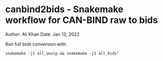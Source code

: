# canbind2bids - Snakemake workflow for CAN-BIND raw to bids

Author: Ali Khan
Date: Jan 13, 2022

Run full bids conversion with:
```
snakemake -j1 all_unzip && snakemake -j1 all_bids"
```
